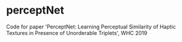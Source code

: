 # perceptNet
Code for paper 'PerceptNet: Learning Perceptual Similarity of Haptic Textures in Presence of Unorderable Triplets', WHC 2019

